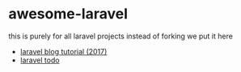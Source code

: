 # awesome-laravel
this is purely for all laravel projects instead of forking we put it here


- [laravel blog tutorial (2017)](https://github.com/jacurtis/laravel-blog-tutorial)
- [laravel todo](https://github.com/renielDev/laravel-todo)
